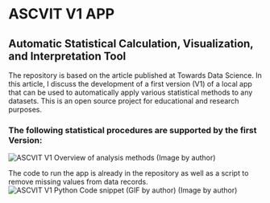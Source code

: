 # ASCVIT V1 APP
## Automatic Statistical Calculation, Visualization, and Interpretation Tool

The repository is based on the article published at Towards Data Science. In this article, I discuss the development of a first version (V1) of a local app that can be used to automatically apply various statistical methods to any datasets. This is an open source project for educational and research purposes.

### The following statistical procedures are supported by the first Version:
![ASCVIT V1 Overview of analysis methods (Image by author)](ASCVITV1/images/ASCVITV1_Overview.png)

The code to run the app is already in the repository as well as a script to remove missing values from data records.
![ASCVIT V1 Python Code snippet (GIF by author) (Image by author)](ASCVITV1/images/ASCVITV1_Code.gif)

